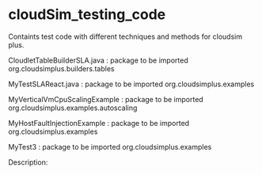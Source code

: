 # cloudSim_testing_code
Containts test code with different techniques and methods for cloudsim plus.

CloudletTableBuilderSLA.java : package to be imported org.cloudsimplus.builders.tables

MyTestSLAReact.java : package to be imported org.cloudsimplus.examples

MyVerticalVmCpuScalingExample : package to be imported org.cloudsimplus.examples.autoscaling

MyHostFaultInjectionExample : package to be imported org.cloudsimplus.examples

MyTest3 : package to be imported org.cloudsimplus.examples

Description: 


